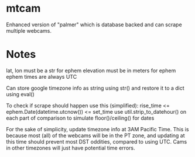 # mtcam
Enhanced version of "palmer" which is database backed and can scrape multiple webcams.

# Notes
lat, lon must be a str for ephem
elevation must be in meters for ephem
ephem times are always UTC

Can store google timezone info as string using str() and
restore it to a dict using eval()

To check if scrape should happen use this (simplified):
rise_time <= ephem.Date(datetime.utcnow()) <= set_time
 use util.strip_to_datehour() on each part of comparison to
 simulate floor()/ceiling() for dates

For the sake of simplicity, update timezone info at 3AM Pacific Time.
This is because most (all) of the webcams will be in the PT zone, and
updating at this time should prevent most DST oddities, compared to using UTC.
Cams in other timezones will just have potential time errors.